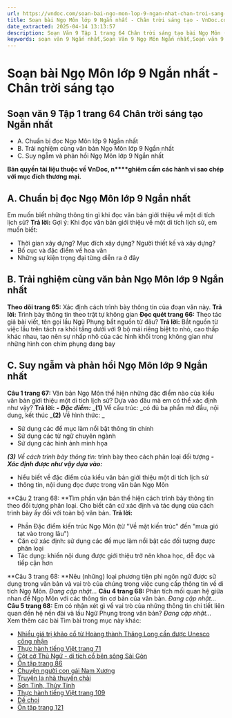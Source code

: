 ```yaml
---
url: https://vndoc.com/soan-bai-ngo-mon-lop-9-ngan-nhat-chan-troi-sang-tao-325563
title: Soạn bài Ngọ Môn lớp 9 Ngắn nhất - Chân trời sáng tạo - VnDoc.com
date_extracted: 2025-04-14 13:13:57
description: Soạn Văn 9 Tập 1 trang 64 Chân trời sáng tạo bài Ngọ Môn (Ngắn nhất) gồm phần trả lời ngắn gọn, đầy đủ, bám sát các câu hỏi, yêu cầu trong SGK (chỉ có trên VnDoc). Mời các bạn tham khảo.
keywords: soạn văn 9 Ngắn nhất,Soạn Văn 9 Ngọ Môn Ngắn nhất,Soạn văn 9 Tập 1 trang 64 Chân trời sáng tạo Ngắn nhất,Ngọ Môn lớp 9 Chân trời sáng tạo,Ngọ Môn trang 64 lớp 9,Soạn Văn 9 Ngọ Môn Chân trời sáng tạo,Soạn bài Ngọ Môn lớp 9 trang 64,văn 9,ngữ văn 9,soạn văn 9 chân trời sáng tạo,soạn văn 9 tập 1,giải văn 9,soạn ngữ văn 9,giải ngữ văn 9,giải sgk ngữ văn 9
---
```


# Soạn bài Ngọ Môn lớp 9 Ngắn nhất - Chân trời sáng tạo
## **Soạn văn 9 Tập 1 trang 64 Chân trời sáng tạo Ngắn nhất**
  * A. Chuẩn bị đọc Ngọ Môn lớp 9 Ngắn nhất
  * B. Trải nghiệm cùng văn bản Ngọ Môn lớp 9 Ngắn nhất
  * C. Suy ngẫm và phản hồi Ngọ Môn lớp 9 Ngắn nhất

**Bản quyền tài liệu thuộc về VnDoc, n****ghiêm cấm các hành vi sao chép với mục đích thương mại.**
## **A. Chuẩn bị đọc Ngọ Môn lớp 9 Ngắn nhất**
Em muốn biết những thông tin gì khi đọc văn bản giới thiệu về một di tích lịch sử?
**Trả lời:**
Gợi ý:
Khi đọc văn bản giới thiệu về một di tích lịch sử, em muốn biết:
  * Thời gian xây dựng? Mục đích xây dựng? Người thiết kế và xây dựng?
  * Bố cục và đặc điểm về hoa văn
  * Những sự kiện trọng đại từng diễn ra ở đây

## **B. Trải nghiệm cùng văn bản Ngọ Môn lớp 9 Ngắn nhất**
**Theo dõi trang 65:** Xác định cách trình bày thông tin của đoạn văn này.
**Trả lời:**
Trình bày thông tin theo trật tự không gian
**Đọc quét trang 66:** Theo tác giả bài viết, tên gọi lầu Ngũ Phụng bắt nguồn từ đâu?
**Trả lời:**
Bắt nguồn từ việc lầu trên tách ra khỏi tầng dưới với 9 bộ mái riêng biệt to nhỏ, cao thấp khác nhau, tạo nên sự nhấp nhô của các hình khối trong không gian như những hình con chim phụng đang bay
## **C. Suy ngẫm và phản hồi Ngọ Môn lớp 9 Ngắn nhất**
**Câu 1 trang 67:** Văn bản Ngọ Môn thể hiện những đặc điểm nào của kiểu văn bản giới thiệu một di tích lịch sử? Dựa vào đâu mà em có thể xác định như vậy?
**Trả lời:**
_**\- Đặc điểm:**_
_**\(1\)** Về cấu trúc: _có đủ ba phần mở đầu, nội dung, kết thúc
 _**\(2\)** Về hình thức: _
  * Sử dụng các đề mục làm nổi bật thông tin chính
  * Sử dụng các từ ngữ chuyên ngành
  * Sử dụng các hình ảnh minh họa

 _**\(3\)** Về cách trình bày thông tin:_ trình bày theo cách phân loại đối tượng
 _**\- Xác định được như vậy dựa vào:**_
  * hiểu biết về đặc điểm của kiểu văn bản giới thiệu một di tích lịch sử
  * thông tin, nội dung đọc được trong văn bản Ngọ Môn

**Câu 2 trang 68: **Tìm phần văn bản thể hiện cách trình bày thông tin theo đối tượng phân loại. Cho biết căn cứ xác định và tác dụng của cách trình bày ấy đối với toàn bộ văn bản.
**Trả lời:**
  * Phần Đặc điểm kiến trúc Ngọ Môn \(từ "Về mặt kiến trúc" đến "mưa gió tạt vào trong lâu"\)
  * Căn cứ xác định: sử dụng các đề mục làm nổi bật các đối tượng được phân loại
  * Tác dụng: khiến nội dung được giới thiệu trở nên khoa học, dễ đọc và tiếp cận hơn

**Câu 3 trang 68: **Nêu \(những\) loại phương tiện phi ngôn ngữ được sử dụng trong văn bản và vai trò của chúng trong việc cung cấp thông tin về di tích Ngọ Môn.
_Đang cập nhật..._
**Câu 4 trang 68:** Phân tích mối quan hệ giữa nhan đề Ngọ Môn với các thông tin cơ bản của văn bản.
_Đang cập nhật..._
**Câu 5 trang 68:** Em có nhận xét gì về vai trò của những thông tin chi tiết liên quan đến hệ nền đài và lầu Ngữ Phụng trong văn bản?
_Đang cập nhật..._
Xem thêm các bài Tìm bài trong mục này khác:
  * [Nhiều giá trị khảo cổ từ Hoàng thành Thăng Long cần được Unesco công nhận](</soan-van-9-tap-1-trang-68-chan-troi-sang-tao-ngan-nhat-325564>)
  * [Thực hành tiếng Việt trang 71](</soan-van-9-trang-71-tap-1-chan-troi-sang-tao-ngan-nhat-325565>)
  * [Cột cờ Thủ Ngữ - di tích cổ bên sông Sài Gòn](</soan-bai-cot-co-thu-ngu-di-tich-co-ben-song-sai-gon-lop-9-ngan-nhat-chan-troi-sang-tao-325567>)
  * [Ôn tập trang 86](</soan-van-9-trang-86-tap-1-chan-troi-sang-tao-ngan-nhat-325575>)
  * [Chuyện người con gái Nam Xương](</soan-bai-chuyen-nguoi-con-gai-nam-xuong-lop-9-ngan-nhat-chan-troi-sang-tao-325582>)
  * [Truyện lạ nhà thuyền chài](</soan-bai-truyen-la-nha-thuyen-chai-lop-9-ngan-nhat-chan-troi-sang-tao-325585>)
  * [Sơn Tinh, Thủy Tinh](</soan-bai-son-tinh-thuy-tinh-ngan-nhat-lop-9-chan-troi-sang-tao-325586>)
  * [Thực hành tiếng Việt trang 109](</soan-van-9-trang-109-tap-1-chan-troi-sang-tao-ngan-nhat-325590>)
  * [Dế chọi](</soan-bai-de-choi-lop-9-ngan-nhat-chan-troi-sang-tao-325592>)
  * [Ôn tập trang 121](</soan-bai-on-tap-trang-121-lop-9-tap-1-chan-troi-sang-tao-ngan-nhat-325593>)

